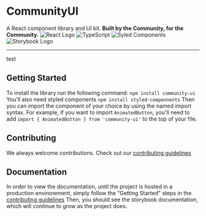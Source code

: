 # CommunityUI
A React component library and UI kit.
**Built by the Community, for the Community.**
![React Logo](https://img.shields.io/badge/React-20232A?style=for-the-badge&logo=react&logoColor=61DAFB) ![TypeScript](https://img.shields.io/badge/TypeScript-007ACC?style=for-the-badge&logo=typescript&logoColor=white) ![Syled Components](https://img.shields.io/badge/styled--components-DB7093?style=for-the-badge&logo=styled-components&logoColor=white) ![Storybook Logo](https://i.imgur.com/1wo0uBy.png)
***
test
## Getting Started

To install the library run the following command:
`npm install community-ui`
You'll also need styled components
`npm install styled-componnents`
Then you can import the component of your choice by using the named import syntax. 
For example, if you want to import `AnimatedButton`, you'll need to add `import { AnimatedButton } from 'community-ui'` 
to the top of your file.


## Contributing
We always welcome contributions. Check out our [contributing guidelines](https://github.com/open-code-academy/community-ui/tree/develop/docs/CONTRIBUTING.md)


## Documentation
In order to view the documentation, until the project is hosted in a production environement, simply follow the 
"Getting Started" steps in the [contributing guidelines](https://github.com/open-code-academy/community-ui/tree/develop/docs/CONTRIBUTING.md)
Then, you should see the storybook documentation, which will continue to grow as the project does.